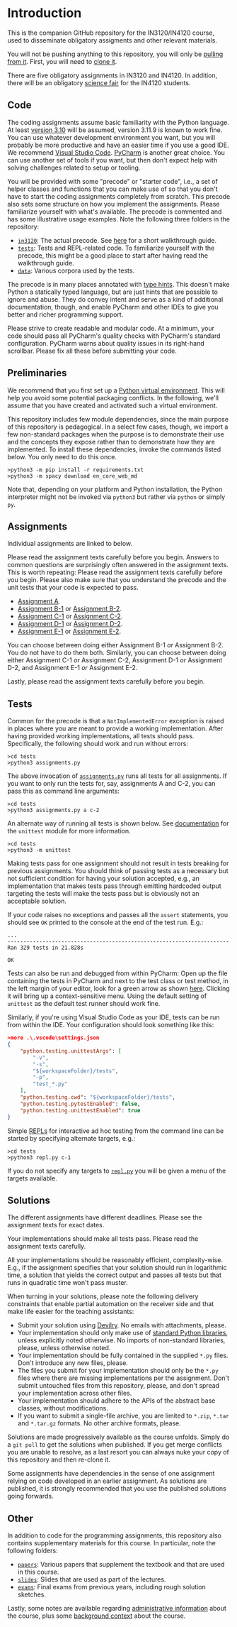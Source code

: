 # Introduction

This is the companion GitHub repository for the IN3120/IN4120 course, used to disseminate obligatory assigments and other relevant materials.

You will not be pushing anything to this repository, you will only be [pulling from it](https://github.com/git-guides/git-pull). First, you will need to [clone it](https://docs.github.com/en/github/creating-cloning-and-archiving-repositories/cloning-a-repository-from-github/cloning-a-repository).

There are five obligatory assignments in IN3120 and IN4120. In addition, there will be an obligatory [science fair](./science-fair.md) for the IN4120 students.

## Code

The coding assignments assume basic familiarity with the Python language. At least [version 3.10](https://www.python.org/downloads/) will be assumed, version 3.11.9 is known to work fine. You can use whatever development environment you want, but you will probably be more productive and have an easier time if you use a good IDE. We recommend [Visual Studio Code](https://code.visualstudio.com/). [PyCharm](https://www.jetbrains.com/pycharm/) is another great choice. You can use another set of tools if you want, but then don't expect help with solving challenges related to setup or tooling.

You will be provided with some "precode" or "starter code", i.e., a set of helper classes and functions that you can make use of so that you don't have to start the coding assignments completely from scratch. This precode also sets some structure on how you implement the assignments. Please familiarize yourself with what's available. The precode is commented and has some illustrative usage examples. Note the following three folders in the repository:

* [`in3120`](../in3120/): The actual precode. See [here](./guide.md) for a short walkthrough guide.
* [`tests`](../tests/): Tests and REPL-related code. To familiarize yourself with the precode, this might be a good place to start after having read the walkthrough guide.
* [`data`](../data/): Various corpora used by the tests.

The precode is in many places annotated with [type hints](https://www.python.org/dev/peps/pep-0484/). This doesn't make Python a statically typed language, but are just hints that are possible to ignore and abuse. They do convey intent and serve as a kind of additional documentation, though, and enable PyCharm and other IDEs to give you better and richer programming support.

Please strive to create readable and modular code. At a minimum, your code should pass all PyCharm's quality checks with PyCharm's standard configuration. PyCharm warns about quality issues in its right-hand scrollbar. Please fix all these before submitting your code.

## Preliminaries

We recommend that you first set up a [Python virtual environment](https://docs.python.org/3/tutorial/venv.html). This will help you avoid some potential packaging conflicts. In the following, we'll assume that you have created and activated such a virtual environment.

This repository includes few module dependencies, since the main purpose of this repository is pedagogical. In a select few cases, though, we import a few non-standard packages when the purpose is to demonstrate their use and the concepts they expose rather than to demonstrate how they are implemented. To install these dependencies, invoke the commands listed below. You only need to do this once.

```text
>python3 -m pip install -r requirements.txt
>python3 -m spacy download en_core_web_md
```

Note that, depending on your platform and Python installation, the Python interpreter might not be invoked via `python3` but rather via `python` or simply `py`.

## Assignments

Individual assignments are linked to below.

Please read the assignment texts carefully before you begin. Answers to common questions are surprisingly often answered in the assignment texts. This is worth repeating: Please read the assignment texts carefully before you begin. Please also make sure that you understand the precode and the unit tests that your code is expected to pass.

* [Assignment A](./assignment-a.md).
* [Assignment B-1](./assignment-b-1.md) or [Assignment B-2](./assignment-b-2.md).
* [Assignment C-1](./assignment-c-1.md) or [Assignment C-2](./assignment-c-2.md).
* [Assignment D-1](./assignment-d-1.md) or [Assignment D-2](./assignment-d-2.md).
* [Assignment E-1](./assignment-e-1.md) or [Assignment E-2](./assignment-e-2.md).

You can choose between doing either Assignment B-1 _or_ Assignment B-2. You do not have to do them both. Similarly, you can choose between doing either Assignment C-1 _or_ Assignment C-2, Assignment D-1 _or_ Assignment D-2, and Assignment E-1 _or_ Assignment E-2.

Lastly, please read the assignment texts carefully before you begin.

## Tests

Common for the precode is that a `NotImplementedError` exception is raised in places where you are meant to provide a working implementation. After having provided working implementations, all tests should pass. Specifically, the following should work and run without errors:

```text
>cd tests
>python3 assignments.py
```

The above invocation of [`assignments.py`](../tests/assignments.py) runs all tests for all assignments. If you want to only run the tests for, say, assignments A and C-2, you can pass this as command line arguments:

```text
>cd tests
>python3 assignments.py a c-2
```

An alternate way of running all tests is shown below. See [documentation](https://docs.python.org/3/library/unittest.html#command-line-interface) for the `unittest` module for more information.

```text
>cd tests
>python3 -m unittest
```

Making tests pass for one assignment should not result in tests breaking for previous assignments. You should think of passing tests as a necessary but not sufficient condition for having your solution accepted, e.g., an implementation that makes tests pass through emitting hardcoded output targeting the tests will make the tests pass but is obviously not an acceptable solution.

If your code raises no exceptions and passes all the `assert` statements, you should see `OK` printed to the console at the end of the test run. E.g.:

```text
...
----------------------------------------------------------------------
Ran 329 tests in 21.828s

OK
```

Tests can also be run and debugged from within PyCharm: Open up the file containing the tests in PyCharm and next to the test class or test method, in the left margin of your editor, look for a green arrow as shown [here](https://www.jetbrains.com/help/pycharm/testing-your-first-python-application.html). Clicking it will bring up a context-sensitive menu. Using the default setting of `unittest` as the default test runner should work fine.

Similarly, if you're using Visual Studio Code as your IDE, tests can be run from within the IDE. Your configuration should look something like this:

```json
>more .\.vscode\settings.json
{
    "python.testing.unittestArgs": [
        "-v",
        "-s",
        "${workspaceFolder}/tests",
        "-p",
        "test_*.py"
    ],
    "python.testing.cwd": "${workspaceFolder}/tests",
    "python.testing.pytestEnabled": false,
    "python.testing.unittestEnabled": true
}
```

Simple [REPLs](https://en.wikipedia.org/wiki/Read%E2%80%93eval%E2%80%93print_loop) for interactive ad hoc testing from the command line can be started by specifying alternate targets, e.g.:

```text
>cd tests
>python3 repl.py c-1
```

If you do not specify any targets to [`repl.py`](../tests/repl.py) you will be given a menu of the targets available.

## Solutions

The different assignments have different deadlines. Please see the assignment texts for exact dates.

Your implementations should make all tests pass. Please read the assignment texts carefully.

All your implementations should be reasonably efficient, complexity-wise. E.g., if the assignment specifies that your solution should run in logarithmic time, a solution that yields the correct output and passes all tests but that runs in quadratic time won't pass muster.

When turning in your solutions, please note the following delivery constraints that enable partial automation on the receiver side and that make life easier for the teaching assistants:

* Submit your solution using [Devilry](https://devilry.ifi.uio.no/). No emails with attachments, please.
* Your implementation should only make use of [standard Python libraries](https://docs.python.org/3/library/index.html), unless explicitly noted otherwise. No imports of non-standard libraries, please, unless otherwise noted.
* Your implementation should be fully contained in the supplied `*.py` files. Don't introduce any new files, please.
* The files you submit for your implementation should only be the `*.py` files where there are missing implementations per the assignment. Don't submit untouched files from this repository, please, and don't spread your implementation across other files.
* Your implementation should adhere to the APIs of the abstract base classes, without modifications.
* If you want to submit a single-file archive, you are limited to `*.zip`, `*.tar` and `*.tar.gz` formats. No other archive formats, please.

Solutions are made progressively available as the course unfolds. Simply do a `git pull` to get the solutions when published. If you get merge conflicts you are unable to resolve, as a last resort you can always nuke your copy of this repository and then re-clone it.

Some assignments have dependencies in the sense of one assignment relying on code developed in an earlier assignment. As solutions are published, it is strongly recommended that you use the published solutions going forwards.

## Other

In addition to code for the programming assignments, this repository also contains supplementary materials for this course. In particular, note the following folders:

* [`papers`](../papers/): Various papers that supplement the textbook and that are used in this course.
* [`slides`](../slides/): Slides that are used as part of the lectures.
* [`exams`](../exams/): Final exams from previous years, including rough solution sketches.

Lastly, some notes are available regarding [administrative information](./administrivia.md) about the course, plus some [background context](./notes.md) about the course.

